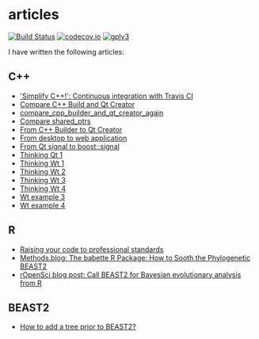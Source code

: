 # articles

[![Build Status](https://travis-ci.org/richelbilderbeek/articles.svg?branch=master)](https://travis-ci.org/richelbilderbeek/articles)
[![codecov.io](https://codecov.io/github/richelbilderbeek/articles/coverage.svg?branch=master)](https://codecov.io/github/richelbilderbeek/articles?branch=master)
[![gplv3](http://www.gnu.org/graphics/gplv3-88x31.png)](http://www.gnu.org/licenses/gpl.html)

I have written the following articles:

## C++

 * ['Simplify C++!': Continuous integration with Travis CI](https://github.com/richelbilderbeek/simplify_cpp_travis_intro)
 * [Compare C++ Build and Qt Creator](compare_cpp_builder_and_qt_creator/README.md)
 * [compare_cpp_builder_and_qt_creator_again](compare_cpp_builder_and_qt_creator_again/README.md)
 * [Compare shared_ptrs](compare_shared_ptrs/README.md)
 * [From C++ Builder to Qt Creator](from_cpp_builder_to_qt_creator/README.md)
 * [From desktop to web application](from_desktop_to_web_application/README.md)
 * [From Qt signal to boost::signal](from_qt_signal_to_boost_signal/README.md)
 * [Thinking Qt 1](thinking_qt_1/README.md)
 * [Thinking Wt 1](thinking_wt_1/README.md)
 * [Thinking Wt 2](thinking_wt_2/README.md)
 * [Thinking Wt 3](thinking_wt_3/README.md)
 * [Thinking Wt 4](thinking_wt_4/README.md)
 * [Wt example 3](wt_example_3/README.md)
 * [Wt example 4](wt_example_4/README.md)

## R

 * [Raising your code to professional standards](https://github.com/richelbilderbeek/sdj_raising_your_code_to_professional_standards)
 * [Methods.blog: The babette R Package: How to Sooth the Phylogenetic BEAST2](https://methodsblog.com/2018/06/25/babette-beast2)
 * [rOpenSci blog post: Call BEAST2 for Bayesian evolutionary analysis from R](https://ropensci.org/blog/2020/01/28/babette/)
 
## BEAST2

 * [How to add a tree prior to BEAST2?](https://github.com/BEAST2-Dev/beast-docs/blob/master/CreateNewTreePrior/CreateNewTreePrior.md)
